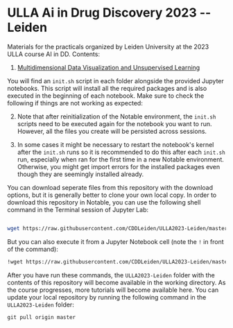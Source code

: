 # ULLA Ai in Drug Discovery 2023 -- Leiden

Materials for the practicals organized by Leiden University at the 2023 ULLA course AI in DD. Contents:

1. [Multidimensional Data Visualization and Unsupervised Learning](./practicals/01_plotting_unsupervised/)

You will find an `init.sh` script in each folder alongside the provided Jupyter notebooks. This script will install all the required packages and is also executed in the beginning of each notebook. Make sure to check the following if things are not working as expected:

2. Note that after reinitialization of the Notable environment, the `init.sh` scripts need to be executed again for the notebook you want to run. However, all the files you create will be persisted across sessions. 

1. In some cases it might be necessary to restart the notebook's kernel after the `init.sh` runs so it is recommended to do this after each `init.sh` run, especially when ran for the first time in a new Notable environment. Otherwise, you might get import errors for the installed packages even though they are seemingly installed already.

You can download seperate files from this repository with the download options, but it is generally better to clone your own local copy. In order to download this repository in Notable, you can use the following shell command in the Terminal session of Jupyter Lab:

```bash

wget https://raw.githubusercontent.com/CDDLeiden/ULLA2023-Leiden/master/init.sh -O init.sh && chmod +x init.sh && ./init.sh
```

But you can also execute it from a Jupyter Notebook cell (note the `!` in front of the command):

```bash
!wget https://raw.githubusercontent.com/CDDLeiden/ULLA2023-Leiden/master/init.sh -O init.sh && chmod +x init.sh && ./init.sh
```

After you have run these commands, the `ULLA2023-Leiden` folder with the contents of this repository will become available in the working directory. As the course progresses, more tutorials will become available here. You can update your local repository by running the following command in the `ULLA2023-Leiden` folder:

```
git pull origin master
```
